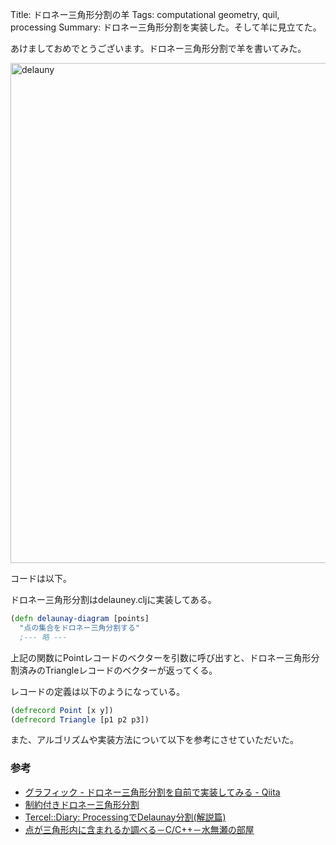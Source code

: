 Title: ドロネー三角形分割の羊
Tags: computational geometry, quil, processing
Summary: ドロネー三角形分割を実装した。そして羊に見立てた。

あけましておめでとうございます。ドロネー三角形分割で羊を書いてみた。

<a href="https://www.flickr.com/photos/125573348@N07/16151453002" title="delauny by megane houser, on Flickr"><img src="https://farm8.staticflickr.com/7518/16151453002_e77a1c43e3_o.jpg" width="1000" height="800" alt="delauny"></a>

コードは以下。
<script src="https://gist.github.com/meganehouser/2322ebd7b3f16857b3fe.js"></script>

ドロネー三角形分割はdelauney.cljに実装してある。

```clojure
(defn delaunay-diagram [points]
  "点の集合をドロネー三角分割する"
  ;--- 略 ---
```
上記の関数にPointレコードのベクターを引数に呼び出すと、ドロネー三角形分割済みのTriangleレコードのベクターが返ってくる。

レコードの定義は以下のようになっている。

```clojure
(defrecord Point [x y])
(defrecord Triangle [p1 p2 p3])
```

また、アルゴリズムや実装方法について以下を参考にさせていただいた。

### 参考
* [グラフィック - ドロネー三角形分割を自前で実装してみる - Qiita](http://qiita.com/edo_m18/items/7b3c70ed97bac52b2203)
* [制約付きドロネー三角形分割](http://www.riken.jp/brict/Ijiri/study/DelaunayTriangulation.htm)
* [Tercel::Diary: ProcessingでDelaunay分割(解説篇)](http://tercel-sakuragaoka.blogspot.jp/2011/06/processingdelaunay_3958.html)
* [点が三角形内に含まれるか調べる－C/C++－水無瀬の部屋](http://katsura-kotonoha.sakura.ne.jp/prog/c/tip00030.shtml)
